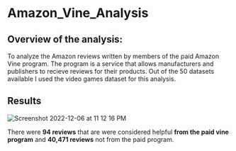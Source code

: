 # Amazon_Vine_Analysis

## Overview of the analysis:
To analyze the Amazon reviews written by members of the paid Amazon Vine program. The program is a service that allows manufacturers and publishers to recieve reviews for their products. Out of the 50 datasets available I used the video games dataset for this analysis.



## Results


![Screenshot 2022-12-06 at 11 12 16 PM](https://user-images.githubusercontent.com/110702997/206094070-ed54364f-8898-48ad-8f4f-9bcba6621236.png)

There were **94 reviews** that are were considered helpful **from the paid vine program** and **40,471 reviews** not from the paid program.
